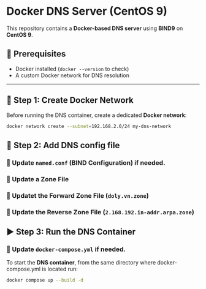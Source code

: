 # Docker DNS Server (CentOS 9)

This repository contains a **Docker-based DNS server** using **BIND9** on **CentOS 9**.

## 📌 Prerequisites
- Docker installed (`docker --version` to check)
- A custom Docker network for DNS resolution

---

## 🚀 Step 1: Create Docker Network
Before running the DNS container, create a dedicated **Docker network**:

```sh
docker network create --subnet=192.168.2.0/24 my-dns-network
```

## 🔧 Step 2: Add DNS config file

### 🔹 Update `named.conf` (BIND Configuration) if needed.
### 📂 Update a Zone File  
### 🔹 Updatet the Forward Zone File (`doly.vn.zone`)  
### 🔹 Update the Reverse Zone File (`2.168.192.in-addr.arpa.zone`)  

## ▶️ Step 3: Run the DNS Container
### 🔹 Update `docker-compose.yml` if needed.
To start the **DNS container**, from the same directory where docker-compose.yml is located run:

```sh
docker compose up --build -d
```

